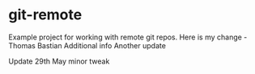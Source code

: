 # git-remote

Example project for working with remote git repos.
Here is my change - Thomas Bastian
Additional info
Another update

Update 29th May
minor tweak
